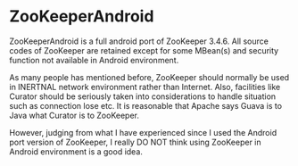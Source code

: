 # ZooKeeperAndroid
ZooKeeperAndroid is a full android port of ZooKeeper 3.4.6. All source codes of ZooKeeper are retained except for some MBean(s) and  security function not available in Android environment.

As many people has mentioned before, ZooKeeper should normally be used in INERTNAL network environment rather than Internet. Also, facilities like Curator should be seriously taken into considerations to handle situation such as connection lose etc. It is reasonable that Apache says Guava is to Java what Curator is to ZooKeeper.

However, judging from what I have experienced since I used the Android port version of ZooKeeper, I really DO NOT think using ZooKeeper in Android environment is a good idea. 